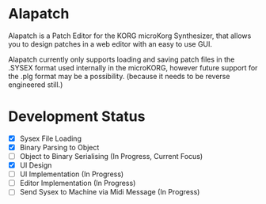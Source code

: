 # Alapatch

Alapatch is a Patch Editor for the KORG microKorg Synthesizer, that allows you to design patches in a web editor with an easy to use GUI.

Alapatch currently only supports loading and saving patch files in the .SYSEX format used internally in the microKORG, however future support for the .plg format may be a possibility. (because it needs to be reverse engineered still.)

# Development Status

-   [x] Sysex File Loading
-   [x] Binary Parsing to Object
-   [ ] Object to Binary Serialising (In Progress, Current Focus)
-   [x] UI Design
-   [ ] UI Implementation (In Progress)
-   [ ] Editor Implementation (In Progress)
-   [ ] Send Sysex to Machine via Midi Message (In Progress)
